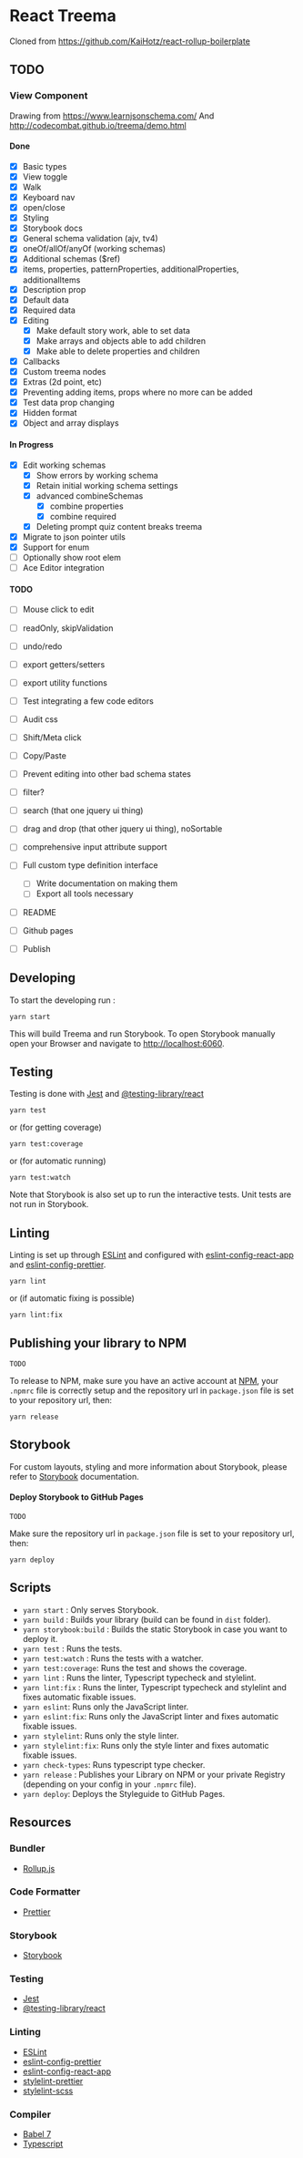 # React Treema

Cloned from https://github.com/KaiHotz/react-rollup-boilerplate

## TODO

### View Component
Drawing from https://www.learnjsonschema.com/
And http://codecombat.github.io/treema/demo.html

#### Done
- [X] Basic types
- [X] View toggle
- [X] Walk
- [X] Keyboard nav
- [X] open/close
- [X] Styling
- [X] Storybook docs
- [X] General schema validation (ajv, tv4)
- [X] oneOf/allOf/anyOf (working schemas)
- [X] Additional schemas ($ref)
- [X] items, properties, patternProperties, additionalProperties, additionalItems
- [X] Description prop
- [X] Default data
- [X] Required data
- [X] Editing
  - [X] Make default story work, able to set data
  - [X] Make arrays and objects able to add children
  - [X] Make able to delete properties and children
- [X] Callbacks
- [X] Custom treema nodes
- [X] Extras (2d point, etc)
- [X] Preventing adding items, props where no more can be added
- [X] Test data prop changing
- [X] Hidden format
- [X] Object and array displays

#### In Progress
- [X] Edit working schemas
  - [X] Show errors by working schema
  - [X] Retain initial working schema settings
  - [X] advanced combineSchemas
    - [X] combine properties
    - [X] combine required
  - [X] Deleting prompt quiz content breaks treema
- [X] Migrate to json pointer utils
- [X] Support for enum
- [ ] Optionally show root elem
- [ ] Ace Editor integration

#### TODO
- [ ] Mouse click to edit
- [ ] readOnly, skipValidation
- [ ] undo/redo
- [ ] export getters/setters
- [ ] export utility functions
- [ ] Test integrating a few code editors
- [ ] Audit css
- [ ] Shift/Meta click
- [ ] Copy/Paste
- [ ] Prevent editing into other bad schema states
- [ ] filter?
- [ ] search (that one jquery ui thing)
- [ ] drag and drop (that other jquery ui thing), noSortable
- [ ] comprehensive input attribute support
- [ ] Full custom type definition interface
  - [ ] Write documentation on making them
  - [ ] Export all tools necessary
- [ ] README
- [ ] Github pages
- [ ] Publish



## Developing

To start the developing run :

```
yarn start
```

This will build Treema and run Storybook.
To open Storybook manually open your Browser and navigate to [http://localhost:6060](http://localhost:6060).

## Testing

Testing is done with [Jest](https://facebook.github.io/jest/) and [@testing-library/react](https://testing-library.com/docs/react-testing-library/intro/)
```
yarn test
```
or (for getting coverage)
```
yarn test:coverage
```
or (for automatic running)
```
yarn test:watch
```

Note that Storybook is also set up to run the interactive tests. Unit tests are not run in Storybook.


## Linting

Linting is set up through [ESLint](https://eslint.org/) and configured with  [eslint-config-react-app](https://www.npmjs.com/package/eslint-config-react-app) and
[eslint-config-prettier](https://github.com/prettier/eslint-config-prettier).

```
yarn lint
```
or (if automatic fixing is possible)
```
yarn lint:fix
```

## Publishing your library to NPM

`TODO`

To release to NPM, make sure you have an active account at [NPM](https://www.npmjs.com/), your `.npmrc` file is correctly setup and the repository url in `package.json` file is set to your repository url, then:

```
yarn release
```

## Storybook

For custom layouts, styling and more information about Storybook, please refer to [Storybook](https://storybook.js.org/basics/writing-stories/) documentation.

#### Deploy Storybook to GitHub Pages

`TODO`

Make sure the repository url in `package.json` file is set to your repository url, then:

```
yarn deploy
```

## Scripts

- `yarn start` : Only serves Storybook.
- `yarn build` : Builds your library (build can be found in `dist` folder).
- `yarn storybook:build` : Builds the static Storybook in case you want to deploy it.
- `yarn test` : Runs the tests.
- `yarn test:watch` : Runs the tests with a watcher.
- `yarn test:coverage`: Runs the test and shows the coverage.
- `yarn lint` : Runs the linter, Typescript typecheck and stylelint.
- `yarn lint:fix` : Runs the linter, Typescript typecheck and stylelint and fixes automatic fixable issues.
- `yarn eslint`: Runs only the JavaScript linter.
- `yarn eslint:fix`: Runs only the JavaScript linter and fixes automatic fixable issues.
- `yarn stylelint`: Runs only the style linter.
- `yarn stylelint:fix`: Runs only the style linter and fixes automatic fixable issues.
- `yarn check-types`: Runs typescript type checker.
- `yarn release` : Publishes your Library on NPM or your private Registry (depending on your config in your `.npmrc` file).
- `yarn deploy`: Deploys the Styleguide to GitHub Pages.


## Resources

### Bundler
- [Rollup.js](https://rollupjs.org/guide/en)

### Code Formatter
- [Prettier](https://prettier.io/)

### Storybook
- [Storybook](https://storybook.js.org/)

### Testing
- [Jest](https://facebook.github.io/jest/)
- [@testing-library/react](https://testing-library.com/docs/react-testing-library/intro/)

### Linting
- [ESLint](https://eslint.org/)
- [eslint-config-prettier](https://github.com/prettier/eslint-config-prettier)
- [eslint-config-react-app](https://www.npmjs.com/package/eslint-config-react-app)
- [stylelint-prettier](https://github.com/prettier/stylelint-prettier)
- [stylelint-scss](https://github.com/kristerkari/stylelint-scss)
### Compiler
- [Babel 7](https://babeljs.io/)
- [Typescript](https://www.typescriptlang.org/)
